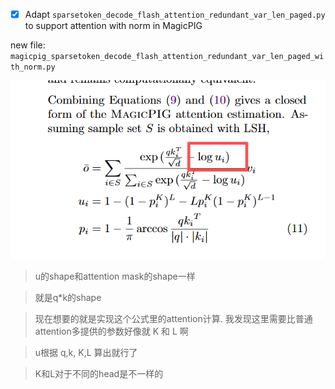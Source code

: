 
- [x] Adapt `sparsetoken_decode_flash_attention_redundant_var_len_paged.py` to support attention with norm in MagicPIG

new file: `magicpig_sparsetoken_decode_flash_attention_redundant_var_len_paged_with_norm.py`

![attention_with_norm](asset/attention_with_norm.png)

> u的shape和attention mask的shape一样

> 就是q*k的shape

> 现在想要的就是实现这个公式里的attention计算. 我发现这里需要比普通attention多提供的参数好像就 K 和 L 啊

> u根据 q,k, K,L 算出就行了

> K和L对于不同的head是不一样的
